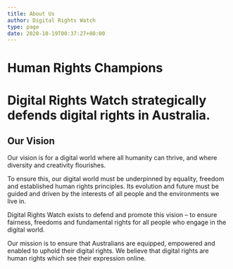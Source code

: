 ```yaml
---
title: About Us
author: Digital Rights Watch
type: page
date: 2020-10-19T00:37:27+00:00
---
```


# Human Rights Champions

# Digital Rights Watch strategically defends digital rights in Australia.

## Our Vision

Our vision is for a digital world where all humanity can thrive, and where diversity and creativity flourishes.

To ensure this, our digital world must be underpinned by equality, freedom and established human rights principles. Its evolution and future must be guided and driven by the interests of all people and the environments we live in.

Digital Rights Watch exists to defend and promote this vision – to ensure fairness, freedoms and fundamental rights for all people who engage in the digital world.

Our mission is to ensure that Australians are equipped, empowered and enabled to uphold their digital rights. We believe that digital rights are human rights which see their expression online.
